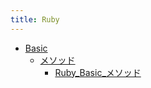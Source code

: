 ```yaml
---
title: Ruby
---
```



- [Basic](/n/PGM2/Ruby/Basic/index.md)
    - [メソッド](/n/PGM2/Ruby/Basic/メソッド/index.md)
        - [Ruby_Basic_メソッド](/d/2007/03/12/Ruby_Baisc_メソッド.md)




